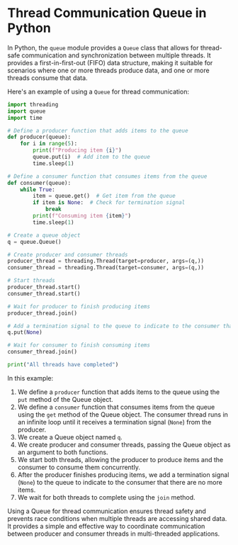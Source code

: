 # Thread Communication Queue in Python

In Python, the `queue` module provides a `Queue` class that allows for thread-safe communication and synchronization between multiple threads. It provides a first-in-first-out (FIFO) data structure, making it suitable for scenarios where one or more threads produce data, and one or more threads consume that data.

Here's an example of using a `Queue` for thread communication:

```python
import threading
import queue
import time

# Define a producer function that adds items to the queue
def producer(queue):
    for i in range(5):
        print(f"Producing item {i}")
        queue.put(i)  # Add item to the queue
        time.sleep(1)

# Define a consumer function that consumes items from the queue
def consumer(queue):
    while True:
        item = queue.get()  # Get item from the queue
        if item is None:  # Check for termination signal
            break
        print(f"Consuming item {item}")
        time.sleep(1)

# Create a queue object
q = queue.Queue()

# Create producer and consumer threads
producer_thread = threading.Thread(target=producer, args=(q,))
consumer_thread = threading.Thread(target=consumer, args=(q,))

# Start threads
producer_thread.start()
consumer_thread.start()

# Wait for producer to finish producing items
producer_thread.join()

# Add a termination signal to the queue to indicate to the consumer that there are no more items
q.put(None)

# Wait for consumer to finish consuming items
consumer_thread.join()

print("All threads have completed")
```

In this example:

1. We define a `producer` function that adds items to the queue using the `put` method of the Queue object.
2. We define a `consumer` function that consumes items from the queue using the `get` method of the Queue object. The consumer thread runs in an infinite loop until it receives a termination signal (`None`) from the producer.
3. We create a Queue object named `q`.
4. We create producer and consumer threads, passing the Queue object as an argument to both functions.
5. We start both threads, allowing the producer to produce items and the consumer to consume them concurrently.
6. After the producer finishes producing items, we add a termination signal (`None`) to the queue to indicate to the consumer that there are no more items.
7. We wait for both threads to complete using the `join` method.

Using a Queue for thread communication ensures thread safety and prevents race conditions when multiple threads are accessing shared data. It provides a simple and effective way to coordinate communication between producer and consumer threads in multi-threaded applications.
